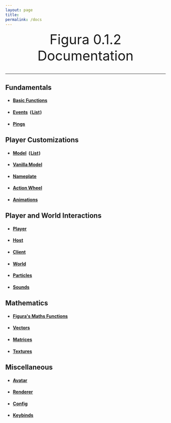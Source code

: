 ```yaml
---
layout: page
title:
permalink: /docs
---
```


<center style="font-size: 3em;">Figura 0.1.2 Documentation</center>
&nbsp;

***

## Fundamentals

- #### [Basic Functions](/docs/basic_func)

- #### [Events](/docs/events) &nbsp;(&#8202;[List](/docs/events#event_list)&#8202;)

- #### [Pings](/docs/pings)

## Player Customizations

- #### [Model](/docs/models) &nbsp;(&#8202;[List](/docs/models#object_list)&#8202;)

- #### [Vanilla Model](/docs/vanilla_model)

- #### [Nameplate](/docs/nameplate)

- #### [Action Wheel](/docs/action_wheel)

- #### [Animations](/docs/animations)

## Player and World Interactions

- #### [Player](/docs/player)

- #### [Host](/docs/host)

- #### [Client](/docs/client)

- #### [World](/docs/world)

- #### [Particles](/docs/particles)

- #### [Sounds](/docs/sounds)

## Mathematics

- #### [Figura's Maths Functions](/docs/math)

- #### [Vectors](/docs/vectors)

- #### [Matrices](/docs/matrices)

- #### [Textures](/docs/textures)

## Miscellaneous

- #### [Avatar](/docs/avatar)

- #### [Renderer](/docs/renderer)

- #### [Config](/docs/config)

- #### [Keybinds](/docs/keybinds)
